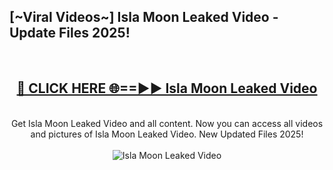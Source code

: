 <h2>[~Viral Videos~] Isla Moon Leaked Video - Update Files 2025!</h2>
<br>
<div align="center">
<h2><a href="https://betterlinks.top/A2PfLJ" rel="nofollow">🔴 CLICK HERE 🌐==►► Isla Moon Leaked Video</a></h2>
<br>
Get Isla Moon Leaked Video and all content. Now you can access all videos and pictures of Isla Moon Leaked Video. New Updated Files 2025!
<br>
<br>
<a href="https://betterlinks.top/A2PfLJ" rel="nofollow" data-target="animated-image.originalLink"><img src="https://i.ibb.co.com/WyWwxjT/player-gif2.gif" alt="Isla Moon Leaked Video" style="max-width: 100%; display: inline-block;" data-target="animated-image.originalImage"></a>
</div>
<br>
